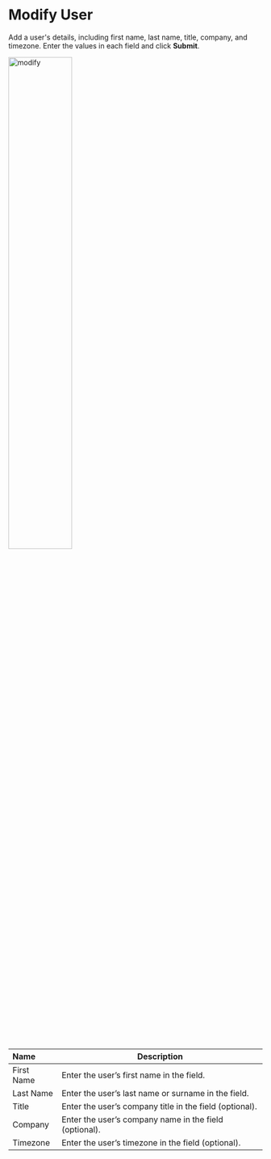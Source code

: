 # Modify User

Add a user's details, including first name, last name, title, company, and timezone. Enter the values in each field and click **Submit**.

<img src="/../../../images/modify-user.jpg" alt="modify" style="width: 50%; display: block"></a>

**Name** | **Description** 
:--- | ---
First Name | Enter the user’s first name in the field.
Last Name | Enter the user’s last name or surname in the field.
Title | Enter the user’s company title in the field (optional).
Company | Enter the user’s company name in the field (optional).
Timezone | Enter the user’s timezone in the field (optional).
